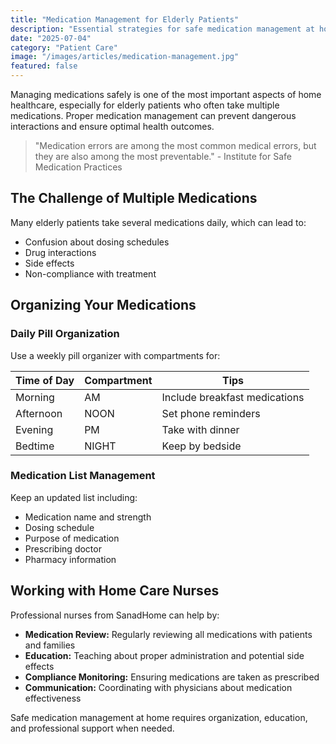 ```yaml
---
title: "Medication Management for Elderly Patients"
description: "Essential strategies for safe medication management at home, including organizing pills, understanding side effects, and working with healthcare providers."
date: "2025-07-04"
category: "Patient Care"
image: "/images/articles/medication-management.jpg"
featured: false
---
```


Managing medications safely is one of the most important aspects of home healthcare, especially for elderly patients who often take multiple medications. Proper medication management can prevent dangerous interactions and ensure optimal health outcomes.

> "Medication errors are among the most common medical errors, but they are also among the most preventable." - Institute for Safe Medication Practices

## The Challenge of Multiple Medications

Many elderly patients take several medications daily, which can lead to:

- Confusion about dosing schedules
- Drug interactions
- Side effects
- Non-compliance with treatment

## Organizing Your Medications

### Daily Pill Organization

Use a weekly pill organizer with compartments for:

| Time of Day | Compartment | Tips                          |
| ----------- | ----------- | ----------------------------- |
| Morning     | AM          | Include breakfast medications |
| Afternoon   | NOON        | Set phone reminders           |
| Evening     | PM          | Take with dinner              |
| Bedtime     | NIGHT       | Keep by bedside               |

### Medication List Management

Keep an updated list including:

- Medication name and strength
- Dosing schedule
- Purpose of medication
- Prescribing doctor
- Pharmacy information

## Working with Home Care Nurses

Professional nurses from SanadHome can help by:

- **Medication Review:** Regularly reviewing all medications with patients and families
- **Education:** Teaching about proper administration and potential side effects
- **Compliance Monitoring:** Ensuring medications are taken as prescribed
- **Communication:** Coordinating with physicians about medication effectiveness

Safe medication management at home requires organization, education, and professional support when needed.
